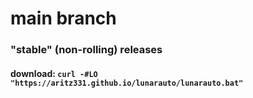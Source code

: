 # main branch
### "stable" (non-rolling) releases
#### download: `curl -#LO "https://aritz331.github.io/lunarauto/lunarauto.bat"`